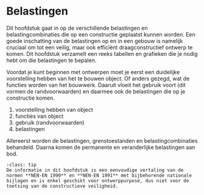 # Belastingen

Dit hoofdstuk gaat in op de verschillende belastingen en belastingcombinaties die op een constructie geplaatst kunnen worden. Een goede inschatting van de belastingen op en in een gebouw is namelijk cruciaal om tot een veilig, maar ook efficiënt draagconstructief ontwerp te komen. Dit hoofdstuk verzamelt een reeks tabellen en grafieken die je nodig hebt om die belastingen te bepalen.

Voordat je kunt beginnen met ontwerpen moet je eerst een duidelijke voorstelling hebben van het te bouwen object. Of anders gezegd, wat de functies worden van het bouwwerk. Daaruit vloeit het gebruik voort (dit vormen de randvoorwaarden) en daarmee ook de belastingen die op je constructie komen.

1. voorstelling hebben van object  
2. functies van object  
3. gebruik (randvoorwaarden)  
4. belastingen  

Allereerst worden de belastingen, grenstoestanden en belastingcombinaties behandeld. Daarna komen de permanente en veranderlijke belastingen aan bod.

`````{admonition} Let op
:class: tip
De informatie in dit hoofdstuk is een eenvoudige vertaling van de normen **NEN-EN 1990** en **NEN-EN 1991** met bijbehorende nationale bijlagen en is enkel geschikt voor ontwerppurpose, dus niet voor de toetsing van de constructieve veiligheid.
`````